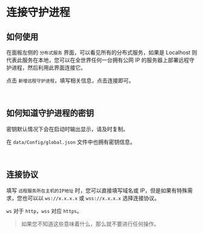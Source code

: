 # 连接守护进程

## 如何使用

在面板左侧的 `分布式服务` 界面，可以看见所有的分布式服务，如果是 Localhost 则代表此服务在本地，您可以在全世界任何一台拥有公网 IP 的服务器上部署远程守护进程，然后利用此界面连接它。

点击 `新增远程守护进程`，填写相关信息，点击连接即可。

<br />

## 如何知道守护进程的密钥

密钥默认情况下会在启动时输出显示，请及时复制。

在 `data/Config/global.json` 文件中也拥有密钥信息。

<br />

## 连接协议

填写 `远程服务所在主机的IP地址` 时，您可以直接填写域名或 IP，但是如果有特殊需求，您也可以以 `ws://x.x.x.x` 或 `wss://x.x.x.x` 选择连接协议。

`ws` 对于 `http`，`wss` 对应 `https`。

> 如果您不知道这些意味着什么，那么就不要进行任何操作。

<br />
